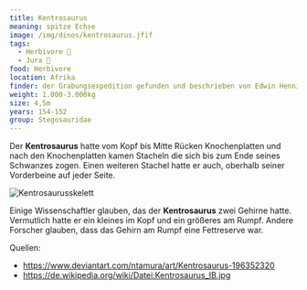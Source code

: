 ```yaml
---
title: Kentrosaurus
meaning: spitze Echse
image: /img/dinos/kentrosaurus.jfif
tags:
  - Herbivore 🌿
  - Jura 🦴
food: Herbivore
location: Afrika
finder: der Grabungsexpedition gefunden und beschrieben von Edwin Hennig
weight: 1.000-3.000kg
size: 4,5m
years: 154-152
group: Stegosauridae
---
```

Der **Kentrosaurus** hatte vom Kopf bis Mitte Rücken Knochenplatten und nach den Knochenplatten kamen Stacheln die sich bis zum Ende seines Schwanzes  zogen. Einen weiteren Stachel hatte er auch, oberhalb seiner Vorderbeine auf jeder Seite.

![Kentrosaurusskelett](/img/dinos/kentrosaurus-skelett.jpg)

Einige Wissenschaftler glauben, das der **Kentrosaurus** zwei Gehirne hatte. Vermutlich hatte er ein kleines im Kopf und ein größeres am Rumpf. Andere Forscher glauben, dass das Gehirn am Rumpf eine Fettreserve war.

Quellen:

* <https://www.deviantart.com/ntamura/art/Kentrosaurus-196352320>
* <https://de.wikipedia.org/wiki/Datei:Kentrosaurus_IB.jpg>